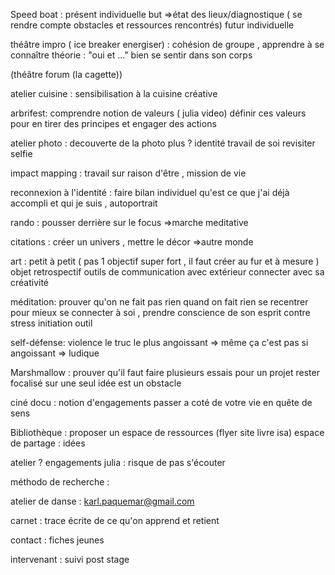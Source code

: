 Speed boat :
    présent
individuelle 
but =>état des lieux/diagnostique  ( se rendre compte obstacles et ressources rencontrés) 
futur 
individuelle

théâtre impro ( ice breaker energiser) :
cohésion de groupe , apprendre à se connaître 
théorie : "oui et ..." 
bien se sentir dans son corps 

(théâtre  forum (la cagette))

atelier cuisine :
sensibilisation à la cuisine créative

arbrifest:
comprendre notion de valeurs ( julia video)
définir ces valeurs pour en tirer des principes et engager des actions 

atelier photo :
decouverte de la photo plus ? identité travail de soi 
revisiter selfie

impact mapping :
travail sur raison d'être , mission de vie 

reconnexion à l'identité :
faire bilan individuel qu'est ce que j'ai déjà accompli et qui je suis , 
autoportrait 

rando :
pousser derrière 
sur le focus
=>marche meditative

citations :
    créer un univers , mettre le décor =>autre monde

art :
petit à petit ( pas 1 objectif super fort , il faut créer au fur et à mesure )
objet retrospectif
outils de communication avec extérieur
connecter avec sa créativité

méditation:
prouver qu'on ne fait pas rien quand on fait rien 
se recentrer pour mieux se connecter à soi , prendre conscience de son esprit
contre stress initiation outil

self-défense:
violence le truc le plus angoissant => même ça c'est pas si angoissant => ludique

Marshmallow :
prouver qu'il faut faire plusieurs essais pour un projet
rester focalisé sur une seul idée est un obstacle

ciné docu : 
notion d'engagements passer a coté de votre vie 
en quête de sens 


Bibliothèque :
    proposer un espace de ressources 
    (flyer site livre isa)
    espace de partage : idées

atelier ? engagements julia :
    risque de pas s'écouter

méthodo de recherche :


atelier de danse :
karl.paquemar@gmail.com

carnet :
trace écrite de ce qu'on apprend et retient 

contact :
    fiches jeunes 
    
intervenant :
    suivi post stage
